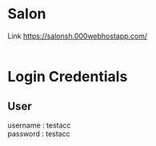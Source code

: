 # Salon
Link
https://salonsh.000webhostapp.com/
<br>
<br>
<h1>
<b>Login Credentials</b>
</h1>
<h2>
User
</h2>
username : testacc
<br>
password : testacc
